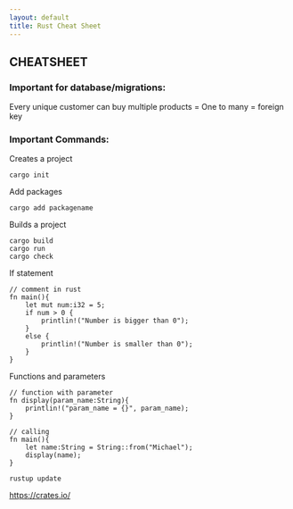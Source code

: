 ```yaml
---
layout: default
title: Rust Cheat Sheet
---
```


<h2>CHEATSHEET</h2>
<h3>Important for database/migrations:</h3>
<p>Every unique customer can buy multiple products = One to many = foreign key</p>

<h3>Important Commands:</h3>


<p>Creates a project</p>

```
cargo init
```

<p>Add packages</p>

```
cargo add packagename
```

<p>Builds a project</p>

```
cargo build
cargo run
cargo check
```

<p>If statement</p>

```
// comment in rust
fn main(){
    let mut num:i32 = 5;
    if num > 0 {
        printlin!("Number is bigger than 0");
    }
    else {
        printlin!("Number is smaller than 0");
    }
}
```

<p>Functions and parameters</p>

```
// function with parameter
fn display(param_name:String){
    printlin!("param_name = {}", param_name);
}

// calling
fn main(){
    let name:String = String::from("Michael");
    display(name);
}
```

```
rustup update
```

https://crates.io/